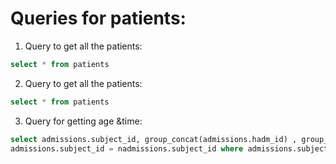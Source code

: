 # Queries for patients:

1. Query to get all the patients:
```sql
select * from patients
```

2. Query to get all the patients:
```sql
select * from patients
```

3. Query for getting age &time:
```sql
select admissions.subject_id, group_concat(admissions.hadm_id) , group_concat(dischtime), group_concat(admittime),group_concat(cast((julianday(admissions.dischtime)-julianday(admissions.admittime))as integer)), min(admissions.admittime), group_concat(cast((julianday(admissions.admittime) - nadmissions.mintime)as integer)) from admissions left outer join (select subject_id, min(julianday(admissions.admittime)) as mintime from admissions group by subject_id) nadmissions on
admissions.subject_id = nadmissions.subject_id where admissions.subject_id is not null group by admissions.subject_id;
```
